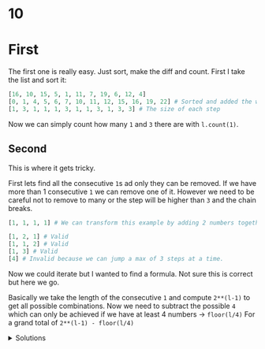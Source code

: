 # 10

# First

The first one is really easy. Just sort, make the diff and count.
First I take the list and sort it:

```python
[16, 10, 15, 5, 1, 11, 7, 19, 6, 12, 4]
[0, 1, 4, 5, 6, 7, 10, 11, 12, 15, 16, 19, 22] # Sorted and added the wall plug (0) and the phone (biggest + 3)
[1, 3, 1, 1, 1, 3, 1, 1, 3, 1, 3, 3] # The size of each step
```

Now we can simply count how many `1` and `3` there are with `l.count(1)`.

## Second

This is where it gets tricky.

First lets find all the consecutive `1`s ad only they can be removed. If we have more than 1 consecutive `1` we can remove one of it. However we need to be careful not to remove to many or the step will be higher than `3` and the chain breaks.

```python
[1, 1, 1, 1] # We can transform this example by adding 2 numbers together and "joining" them.

[1, 2, 1] # Valid
[1, 1, 2] # Valid
[1, 3] # Valid
[4] # Invalid because we can jump a max of 3 steps at a time.
```

Now we could iterate but I wanted to find a formula. Not sure this is correct but here we go.

Basically we take the length of the consecutive `1` and compute `2**(l-1)` to get all possible combinations.
Now we need to subtract the possible `4` which can only be achieved if we have at least 4 numbers -> `floor(l/4)`
For a grand total of `2**(l-1) - floor(l/4)`

<details>
  <summary>Solutions</summary>
  <ol>
    <li>2475</li>
    <li>442136281481216</li>
  </ol>
</details>
